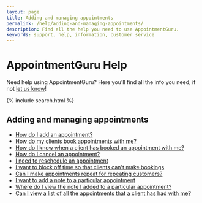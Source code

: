 ```yaml
---
layout: page
title: Adding and managing appointments
permalink: /help/adding-and-managing-appointments/
description: Find all the help you need to use AppointmentGuru.
keywords: support, help, information, customer service
---
```


# AppointmentGuru Help

Need help using AppointmentGuru? Here you'll find all the info you need, if not [let us know](mailto:support@appointmentguru.co)!

{% include search.html %}

## Adding and managing appointments

* [How do I add an appointment?](add-an-appointment)
* [How do my clients book appointments with me?](how-do-clients-book-appointments)
* [How do I know when a client has booked an appointment with me?](how-do-I-know-when-an-appointment-has-been-booked)
* [How do I cancel an appointment?](cancel-appointment)
* [I need to reschedule an appointment](reschedule-appointment)
* [I want to block off time so that clients can't make bookings](block-off-time)
* [Can I make appointments repeat for repeating customers?](make-appointments-repeat)
* [I want to add a note to a particular appointment](add-a-note)
* [Where do I view the note I added to a particular appointment?](view-a-note)
* [Can I view a list of all the appointments that a client has had with me?](view-list-of-appointments)
